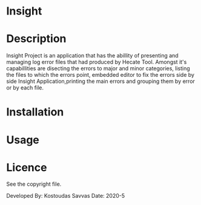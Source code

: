 # Insight


# Description
Insight Project is an application that has the abillity of presenting and managing log error files
that had produced by Hecate Tool. Amongst it's capabillities are disecting the errors to major and minor categories,
listing the files to which the errors point, embedded editor to fix the errors side by side Insight Application,printing the main errors and grouping them by error or by each file.


# Installation


# Usage


# Licence
See the copyright file.




Developed By: Kostoudas Savvas
Date: 2020-5
